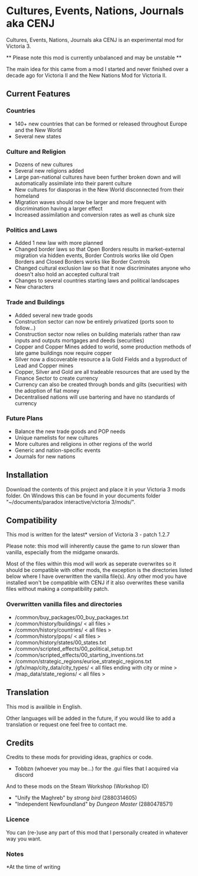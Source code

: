# Cultures, Events, Nations, Journals aka CENJ

Cultures, Events, Nations, Journals aka CENJ is an experimental mod for Victoria 3.

** Please note this mod is currently unbalanced and may be unstable **

The main idea for this came from a mod I started and never finished over a decade ago for Victoria II and the New Nations Mod for Victoria II.

## Current Features

### Countries

- 140+ new countries that can be formed or released throughout Europe and the New World
- Several new states

### Culture and Religion

- Dozens of new cultures
- Several new religions added
- Large pan-national cultures have been further broken down and will automatically assimilate into their parent culture
- New cultures for diasporas in the New World disconnected from their homeland
- Migration waves should now be larger and more frequent with discrimination having a larger effect
- Increased assimilation and conversion rates as well as chunk size

### Politics and Laws

- Added 1 new law with more planned
- Changed border laws so that Open Borders results in market-external migration via hidden events, Border Controls works like old Open Borders and Closed Borders works like Border Controls
- Changed cultural exclusion law so that it now discriminates anyone who doesn't also hold an accepted cultural trait
- Changes to several countries starting laws and political landscapes
- New characters

### Trade and Buildings

- Added several new trade goods
- Construction sector can now be entirely privatized (ports soon to follow...)
- Construction sector now relies on building materials rather than raw inputs and outputs mortgages and deeds (securities)
- Copper and Copper Mines added to world, some production methods of late game buildings now require copper
- Silver now a discoverable resource a la Gold Fields and a byproduct of Lead and Copper mines
- Copper, Silver and Gold are all tradeable resources that are used by the Finance Sector to create currency
- Currency can also be created through bonds and gilts (securities) with the adoption of fiat money
- Decentralised nations will use bartering and have no standards of currency

### Future Plans

- Balance the new trade goods and POP needs
- Unique namelists for new cultures
- More cultures and religions in other regions of the world
- Generic and nation-specific events
- Journals for new nations

## Installation

Download the contents of this project and place it in your Victoria 3 mods folder. On Windows this can be found in your documents folder "~/documents/paradox interactive/victoria 3/mods/".

## Compatibility

This mod is written for the latest* version of Victoria 3 - patch 1.2.7

Please note: this mod will inherently cause the game to run slower than vanilla, especially from the midgame onwards.

Most of the files within this mod will work as seperate overwrites so it should be compatible with other mods, the exception is the directories listed below where I have overwritten the vanilla file(s). Any other mod you have installed won't be compatible with CENJ if it also overwrites these vanilla files without making a compatibility patch.

### Overwritten vanilla files and directories

- /common/buy_packages/00_buy_packages.txt
- /common/history/buildings/ < all files >
- /common/history/countries/ < all files >
- /common/history/pops/ < all files >
- /common/history/states/00_states.txt
- /common/scripted_effects/00_political_setup.txt
- /common/scripted_effects/00_starting_inventions.txt
- /common/strategic_regions/eurioe_strategic_regions.txt
- /gfx/map/city_data/city_types/ < all files ending with city or mine >
- /map_data/state_regions/ < all files >

## Translation

This mod is availible in English.

Other languages will be added in the future, if you would like to add a translation or request one feel free to contact me. 

## Credits

Credits to these mods for providing ideas, graphics or code.


- Tobbzn (whoever you may be...) for the .gui files that I acquired via discord

And to these mods on the Steam Workshop (Workshop ID)

- "Unify the Maghreb" by *strong bird* (2880314605)
- "Independent Newfoundland" by *Dungeon Master* (2880478571)

### Licence

You can (re-)use any part of this mod that I personally created in whatever way you want.

### Notes

*At the time of writing
